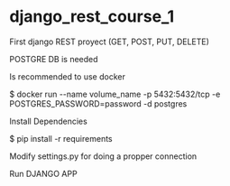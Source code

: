# django_rest_course_1
First django REST proyect (GET, POST, PUT, DELETE)

POSTGRE DB is needed

Is recommended to use docker

$ docker run --name volume_name -p 5432:5432/tcp -e POSTGRES_PASSWORD=password -d postgres

Install Dependencies

$ pip install -r requirements

Modify settings.py for doing a propper connection

Run DJANGO APP

